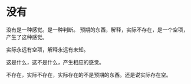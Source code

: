 # 没有

没有是一种感觉。是一种判断。
预期的东西，解释，实际不存在，是一个空项，产生了这种感觉。

实际永远有空项，解释永远有未知。

这是什么，这不是什么，产生相应的感觉。

不存在，实际不存在，实际存在的不是预期的东西。还是说实际存在空。